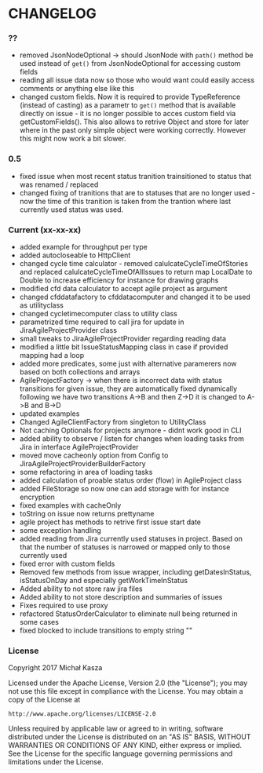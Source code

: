 # CHANGELOG
### ??
- removed JsonNodeOptional -> should JsonNode with `path()` method be used instead of `get()` from JsonNodeOptional for accessing custom fields
- reading all issue data now so those who would want could easily access comments or anything else like this
- changed custom fields. Now it is required to provide TypeReference (instead of casting) as a parametr to `get()` method that is available directly on issue - it is no longer possible to acces custom field via getCustomFields(). This also allows to retrive Object and store for later where in the past only simple object were working correctly. However this might now work a bit slower.

### 0.5
* fixed issue when most recent status tranition trainsitioned to status that was renamed / replaced
* changed fixing of tranitions that are to statuses that are no longer used - now the time of this tranition is taken from the trantion where last currently used status was used.

### Current (xx-xx-xx)
* added example for throughput per type
* added autocloseable to HttpClient
* changed cycle time calculator - removed calulcateCycleTimeOfStories and replaced calulcateCycleTimeOfAllIssues to return map LocalDate to Double to increase efficiency for instance for drawing graphs
* modified cfd data calculator to accept agile project as argument
* changed cfddatafactory to cfddatacomputer and changed it to be used as utilityclass
* changed cycletimecomputer class to utility class
* parametrized time required to call jira for update in JiraAgileProjectProvider class
* small tweaks to JiraAgileProjectProvider regarding reading data
* modified a little bit IssueStatusMapping class in case if provided mapping had a loop
* added more predicates, some just with alternative paramerers now based on both collections and arrays
* AgileProjectFactory -> when there is incorrect data with status transitions for given issue, they are automatically fixed dynamically following we have two transitions A->B and then Z->D it is changed to A->B and B->D
* updated examples
* Changed AgileClientFactory from singleton to UtilityClass
* Not caching Optionals for projects anymore - didnt work good in CLI
* added ability to observe / listen for changes when loading tasks from Jira in interface AgileProjectProvider
* moved move cacheonly option from Config to JiraAgileProjectProviderBuilderFactory
* some refactoring in area of loading tasks
* added calculation of proable status order (flow) in AgileProject class
* added FileStorage so now one can add storage with for instance encryption
* fixed examples with cacheOnly
* toString on issue now returns prettyname
* agile project has methods to retrive first issue start date
* some exception handling
* added reading from Jira currently used statuses in project. Based on that the number of statuses is narrowed or mapped only to those currently used
* fixed error with custom fields
* Removed few methods from issue wrapper, including getDatesInStatus, isStatusOnDay and especially getWorkTimeInStatus
* Added ability to not store raw jira files
* Added ability to not store description and summaries of issues
* Fixes required to use proxy
* refactored StatusOrderCalculator to eliminate null being returned in some cases
* fixed blocked to include transitions to empty string ""


### License
Copyright 2017 Michał Kasza

Licensed under the Apache License, Version 2.0 (the "License");
you may not use this file except in compliance with the License.
You may obtain a copy of the License at

    http://www.apache.org/licenses/LICENSE-2.0

Unless required by applicable law or agreed to in writing, software
distributed under the License is distributed on an "AS IS" BASIS,
WITHOUT WARRANTIES OR CONDITIONS OF ANY KIND, either express or implied.
See the License for the specific language governing permissions and
limitations under the License.
